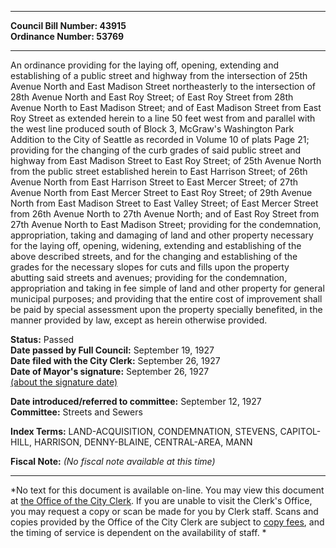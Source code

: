 * * * * *  
  
**Council Bill Number: [](#h0)[](#h2)43915**   
**Ordinance Number: 53769**  
  
* * * * *  
  
An ordinance providing for the laying off, opening, extending and establishing of a public street and highway from the intersection of 25th Avenue North and East Madison Street northeasterly to the intersection of 28th Avenue North and East Roy Street; of East Roy Street from 28th Avenue North to East Madison Street; and of East Madison Street from East Roy Street as extended herein to a line 50 feet west from and parallel with the west line produced south of Block 3, McGraw's Washington Park Addition to the City of Seattle as recorded in Volume 10 of plats Page 21; providing for the changing of the curb grades of said public street and highway from East Madison Street to East Roy Street; of 25th Avenue North from the public street established herein to East Harrison Street; of 26th Avenue North from East Harrison Street to East Mercer Street; of 27th Avenue North from East Mercer Street to East Roy Street; of 29th Avenue North from East Madison Street to East Valley Street; of East Mercer Street from 26th Avenue North to 27th Avenue North; and of East Roy Street from 27th Avenue North to East Madison Street; providing for the condemnation, appropriation, taking and damaging of land and other property necessary for the laying off, opening, widening, extending and establishing of the above described streets, and for the changing and establishing of the grades for the necessary slopes for cuts and fills upon the property abutting said streets and avenues; providing for the condemnation, appropriation and taking in fee simple of land and other property for general municipal purposes; and providing that the entire cost of improvement shall be paid by special assessment upon the property specially benefited, in the manner provided by law, except as herein otherwise provided.  
  
**Status:** Passed   
**Date passed by Full Council:** September 19, 1927   
**Date filed with the City Clerk:** September 26, 1927   
**Date of Mayor's signature:** September 26, 1927   
[(about the signature date)](/~public/approvaldate.htm)   
  
  
**Date introduced/referred to committee:** September 12, 1927   
**Committee:** Streets and Sewers   
  
**Index Terms:** LAND-ACQUISITION, CONDEMNATION, STEVENS, CAPITOL-HILL, HARRISON, DENNY-BLAINE, CENTRAL-AREA, MANN  
  
**Fiscal Note:** *(No fiscal note available at this time)*  
  
* * * * *  
  
*No text for this document is available on-line. You may view this document at [the Office of the City Clerk](http://www.seattle.gov/leg/clerk/contactUs.htm). If you are unable to visit the Clerk's Office, you may request a copy or scan be made for you by Clerk staff. Scans and copies provided by the Office of the City Clerk are subject to [copy fees](http://clerk.seattle.gov/~public/clerkfees.htm), and the timing of service is dependent on the availability of staff. *  
  
  
